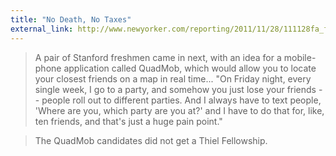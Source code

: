 ```yaml
---
title: "No Death, No Taxes"
external_link: http://www.newyorker.com/reporting/2011/11/28/111128fa_fact_packer
---
```

>A pair of Stanford freshmen came in next, with an idea for a mobile-phone application called QuadMob, which would allow you to locate your closest friends on a map in real time... "On Friday night, every single week, I go to a party, and somehow you just lose your friends -- people roll out to different parties. And I always have to text people, 'Where are you, which party are you at?' and I have to do that for, like, ten friends, and that's just a huge pain point." 

>The QuadMob candidates did not get a Thiel Fellowship.

